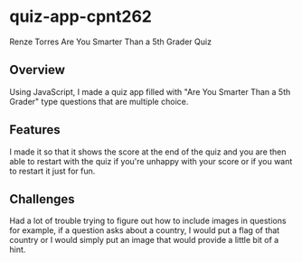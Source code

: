 # quiz-app-cpnt262
Renze Torres
Are You Smarter Than a 5th Grader Quiz

## Overview
Using JavaScript, I made a quiz app filled with "Are You Smarter Than a 5th Grader" type questions that are multiple choice.

## Features
I made it so that it shows the score at the end of the quiz and you are then able to restart with the quiz if you're unhappy with your score or if  you want to restart it just for fun. 

## Challenges
Had a lot of trouble trying to figure out how to include images in questions for example, if a question asks about a country, I would put a flag of that country or I would simply put an image that would provide a little bit of a hint. 